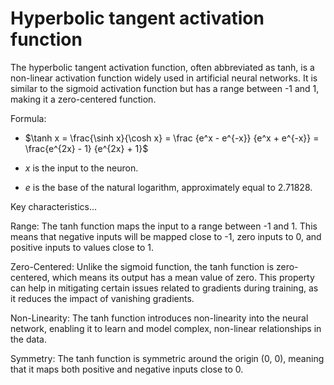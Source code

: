 # Hyperbolic tangent activation function

The hyperbolic tangent activation function, often abbreviated as tanh, is a non-linear activation function widely used in artificial neural networks. It is similar to the sigmoid activation function but has a range between -1 and 1, making it a zero-centered function.

Formula:

* $\tanh x = \frac{\sinh x}{\cosh x} = \frac {e^x - e^{-x}} {e^x + e^{-x}}
= \frac{e^{2x} - 1} {e^{2x} + 1}$

* $x$ is the input to the neuron.

* $e$ is the base of the natural logarithm, approximately equal to 2.71828.

Key characteristics…

Range: The tanh function maps the input to a range between -1 and 1. This means that negative inputs will be mapped close to -1, zero inputs to 0, and positive inputs to values close to 1.

Zero-Centered: Unlike the sigmoid function, the tanh function is zero-centered, which means its output has a mean value of zero. This property can help in mitigating certain issues related to gradients during training, as it reduces the impact of vanishing gradients.

Non-Linearity: The tanh function introduces non-linearity into the neural network, enabling it to learn and model complex, non-linear relationships in the data.

Symmetry: The tanh function is symmetric around the origin (0, 0), meaning that it maps both positive and negative inputs close to 0.
